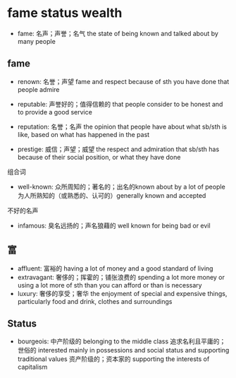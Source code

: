 # fame status wealth

- fame: 名声；声誉；名气 the state of being known and talked about by many people


## fame

- renown: 名誉；声望 fame and respect because of sth you have done that people admire
- reputable: 声誉好的；值得信赖的 that people consider to be honest and to provide a good service
- reputation: 名誉；名声 the opinion that people have about what sb/sth is like, based on what has happened in the past

- prestige: 威信；声望；威望 the respect and admiration that sb/sth has because of their social position, or what they have done

组合词

- well-known: 众所周知的；著名的；出名的known about by a lot of people 为人所熟知的（或熟悉的、认可的）generally known and accepted


不好的名声

- infamous: 臭名远扬的；声名狼藉的 well known for being bad or evil

## 富

- affluent: 富裕的 having a lot of money and a good standard of living
- extravagant: 奢侈的；挥霍的；铺张浪费的 spending a lot more money or using a lot more of sth than you can afford or than is necessary
- luxury: 奢侈的享受；奢华 the enjoyment of special and expensive things, particularly food and drink, clothes and surroundings


## Status

- bourgeois: 中产阶级的 belonging to the middle class 追求名利且平庸的；世俗的 interested mainly in possessions and social status and supporting traditional values 资产阶级的；资本家的 supporting the interests of capitalism